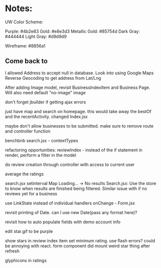 # Notes:

UW Color Scheme:

Purple: #4b2e83
Gold: #e8e3d3
Metallic Gold: #85754d
Dark Gray: #444444
Light Gray: #d9d9d9

Wireframe: #8856a1

## Come back to
I allowed Address to accept null in database. Look into using Google Maps Reverse Geocoding to get address from Lat/Lng

After adding Image model, revisit BusinessIndexItem and Business Page. Will also need default "no-image" image

don't forget jbuilder if getting ajax errors

just have map and search on homepage. this would take away the bestOf and the recentActivity. changed Index.jsx

maybe don't allow businesses to be submitted. make sure to remove route and controller function

benchbnb search.jsx - contextTypes

refactoring opportunities: reviewIndex - instead of the if statement in render, perform a filter in the model

do review creation through controller with access to current user

average the ratings

search.jsx setinterval
Map Loading... -> No results Search.jsx: Use the store to know when results are finished being filtered. Similar issue with if no reviews yet for a business

use LinkState instead of individual handlers onChange - Form.jsx

revisit printing of Date. can I use new Date(pass any format here)?

revisit how to auto populate fields with demo account info

edit star.gif to be purple

show stars in review index item
set minimum rating. use flash errors? could be annoying with react.
form component did mount weird star thing after refresh

glyphicons in ratings
